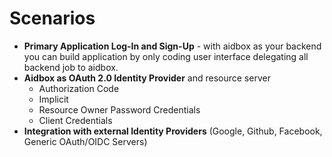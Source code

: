 # Scenarios



* **Primary Application Log-In and Sign-Up** - with aidbox as your backend you can build  application by only coding user interface delegating all backend job to aidbox. 
* **Aidbox as OAuth 2.0 Identity Provider** and resource server
  * Authorization Code
  * Implicit
  * Resource Owner Password Credentials
  * Client Credentials
* **Integration with external Identity Providers** \(Google, Github, Facebook, Generic OAuth/OIDC Servers\)



